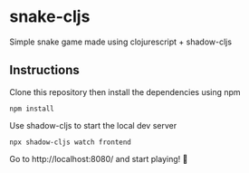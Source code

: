 # snake-cljs



Simple snake game made using clojurescript + shadow-cljs

## Instructions

Clone this repository then install the dependencies using npm

```
npm install
```

Use shadow-cljs to start the local dev server

```
npx shadow-cljs watch frontend
```

Go to http://localhost:8080/ and start playing! 🐍

